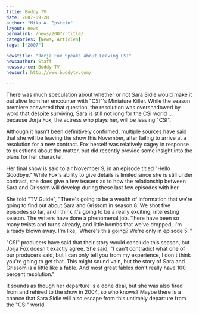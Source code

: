 ```yaml
---
title: Buddy TV
date: 2007-09-28
author: "Mika A. Epstein"
layout: news
permalink: /news/2007/:title/
categories: [News, Articles]
tags: ["2007"]

newstitle: "Jorja Fox Speaks about Leaving CSI"
newsauthor: Staff
newssource: Buddy TV
newsurl: http://www.buddytv.com/

---
```


There was much speculation about whether or not Sara Sidle would make it out alive from her encounter with "CSI"'s Miniature Killer. While the season premiere answered that question, the resolution was overshadowed by word that despite surviving, Sara is still not long for the CSI world ... because Jorja Fox, the actress who plays her, will be leaving "CSI".

Although it hasn't been definitively confirmed, multiple sources have said that she will be leaving the show this November, after failing to arrive at a resolution for a new contract. Fox herself was relatively cagey in response to questions about the matter, but did recently provide some insight into the plans for her character.

Her final show is said to air November 9, in an episode titled "Hello Goodbye." While Fox's ability to give details is limited since she is still under contract, she does give a few teasers as to how the relationship between Sara and Grissom will develop during these last few episodes with her.

She told "TV Guide", "There's going to be a wealth of information that we're going to find out about Sara and Grissom in season 8. We shot five episodes so far, and I think it's going to be a really exciting, interesting season. The writers have done a phenomenal job. There have been so many twists and turns already, and little bombs that we've dropped, I'm already blown away. I'm like, &#8216;Where's this going? We're only in episode 5.'"

"CSI" producers have said that their story would conclude this season, but Jorja Fox doesn't exactly agree. She said, "I can't contradict what one of our producers said, but I can only tell you from my experience, I don't think you're going to get that. This might sound vain, but the story of Sara and Grissom is a little like a fable. And most great fables don't really have 100 percent resolution."

It sounds as though her departure is a done deal, but she was also fired from and rehired to the show in 2004, so who knows? Maybe there is a chance that Sara Sidle will also escape from this untimely departure from the "CSI" world.
